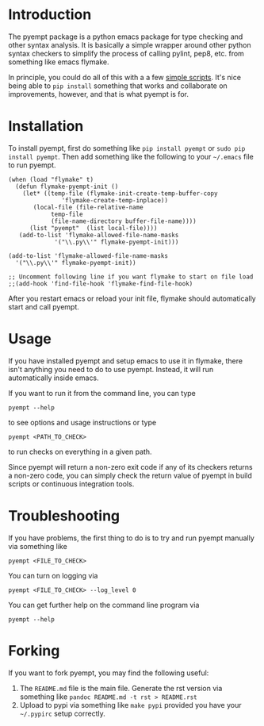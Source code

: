 
# Introduction

The pyempt package is a python emacs package for type checking and
other syntax analysis. It is basically a simple wrapper around other
python syntax checkers to simplify the process of calling pylint,
pep8, etc. from something like emacs flymake.

In principle, you could do all of this with a a few 
[simple scripts](http://stackoverflow.com/questions/1259873/how-can-i-use-emacs-flymake-mode-for-python-with-pyflakes-and-pylint-checking-co). It's nice being able to `pip install` something that works and collaborate on improvements, however, and that is what pyempt is for.

# Installation

To install pyempt, first do something like `pip install pyempt` 
or `sudo pip install pyempt`. Then add something like the following to 
your `~/.emacs` file to run pyempt.

```
(when (load "flymake" t)
  (defun flymake-pyempt-init ()
    (let* ((temp-file (flymake-init-create-temp-buffer-copy
               'flymake-create-temp-inplace))
       (local-file (file-relative-name
            temp-file
            (file-name-directory buffer-file-name))))
      (list "pyempt"  (list local-file))))
   (add-to-list 'flymake-allowed-file-name-masks
             '("\\.py\\'" flymake-pyempt-init)))

(add-to-list 'flymake-allowed-file-name-masks
  '("\\.py\\'" flymake-pyempt-init))

;; Uncomment following line if you want flymake to start on file load
;;(add-hook 'find-file-hook 'flymake-find-file-hook)
```

After you restart emacs or reload your init file, flymake should automatically
start and call pyempt.

# Usage

If you have installed pyempt and setup emacs to use it in flymake,
there isn't anything you need to do to use pyempt. Instead, it will
run automatically inside emacs.

If you want to run it from the command line, you can type

    pyempt --help
	
to see options and usage instructions or type

    pyempt <PATH_TO_CHECK>
	
to run checks on everything in a given path. 

Since pyempt will return a non-zero exit code if any of its checkers
returns a non-zero code, you can simply check the return value of
pyempt in build scripts or continuous integration tools.

# Troubleshooting

If you have problems, the first thing to do is to try and run pyempt manually
via something like

    pyempt <FILE_TO_CHECK>

You can turn on logging via

    pyempt <FILE_TO_CHECK> --log_level 0

You can get further help on the command line program via

    pyempt --help

# Forking

If you want to fork pyempt, you may find the following useful:

  1. The `README.md` file is the main file. Generate the rst version via something like `pandoc README.md -t rst > README.rst`
  2. Upload to pypi via something like `make pypi` provided you have your `~/.pypirc` setup correctly.
    
